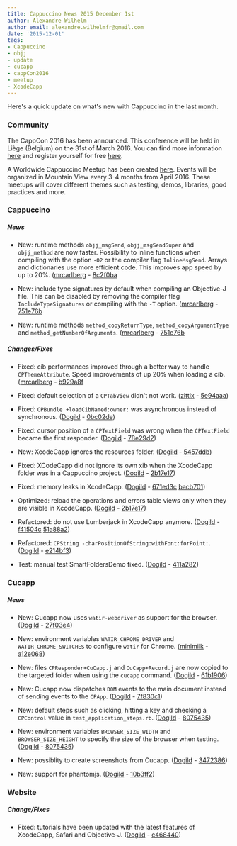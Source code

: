 ```yaml
---
title: Cappuccino News 2015 December 1st
author: Alexandre Wilhelm
author_email: alexandre.wilhelmfr@gmail.com
date: '2015-12-01'
tags:
- Cappuccino
- objj
- update
- cucapp
- cappCon2016
- meetup
- XcodeCapp
---
```


Here's a quick update on what's new with Cappuccino in the last month.

### Community

The CappCon 2016 has been announced. This conference will be held in Liège (Belgium) on the 31st of March 2016. You can find more information [here](http://www.cappuccino-project.org/events/cappCon2016/) and register yourself for free [here](http://www.meetup.com/World-Cappuccino-Meetup/events/226898401/).

A Worldwide Cappuccino Meetup has been created [here](http://www.meetup.com/World-Cappuccino-Meetup/). Events will be organized in Mountain View every 3-4 months from April 2016. These meetups will cover different themes such as testing, demos, libraries, good practices and more.

### Cappuccino

##### News

- New: runtime methods `objj_msgSend`, `objj_msgSendSuper` and `objj_method` are now faster. Possibility to inline functions when compiling with the option `-O2` or the compiler flag `InlineMsgSend`. Arrays and dictionaries use more efficient code. This improves app speed by up to 20%. ([mrcarlberg](https://github.com/mrcarlberg) - [8c2f0ba](https://github.com/cappuccino/cappuccino/commit/8c2f0bacf132789ab29dcb33a9eae98cfd286de8)

- New: include type signatures by default when compiling an Objective-J file. This can be disabled by removing the compiler flag `IncludeTypeSignatures` or compiling with the `-T` option. ([mrcarlberg](https://github.com/mrcarlberg) - [751e76b](https://github.com/cappuccino/cappuccino/commit/751e76b4532306ae1f89072378d07f801dad4dc3)

- New: runtime methods `method_copyReturnType`, `method_copyArgumentType` and `method_getNumberOfArguments`. ([mrcarlberg](https://github.com/mrcarlberg) - [751e76b](https://github.com/cappuccino/cappuccino/commit/751e76b4532306ae1f89072378d07f801dad4dc3)

##### Changes/Fixes

- Fixed: cib performances improved through a better way to handle `CPThemeAttribute`. Speed improvements of up 20% when loading a cib. ([mrcarlberg](https://github.com/mrcarlberg) - [b929a8f](https://github.com/cappuccino/cappuccino/commit/b929a8fe2e3c9fb67bbce6daeb10e4c48e4eeba0)

- Fixed: default selection of a `CPTabView` didn't not work. ([zittix](https://github.com/zittix) - [5e94aaa](https://github.com/cappuccino/cappuccino/commit/5e94aaa2cb15896f6323436bbcef6c1cd08e90bc))

- Fixed: `CPBundle +loadCibNamed:owner:` was asynchronous instead of synchronous. ([Dogild](https://github.com/Dogild) - [0bc02de](https://github.com/cappuccino/cappuccino/commit/0bc02de0129e912e4f040d1f16c582ec843a4924))

- Fixed: cursor position of a `CPTextField` was wrong when the `CPTextField` became the first responder. ([Dogild](https://github.com/Dogild) - [78e29d2](https://github.com/cappuccino/cappuccino/commit/78e29d2bbfe43f5a8bda2e65d974f7effb8fcbd4))

- New: XcodeCapp ignores the resources folder. ([Dogild](https://github.com/Dogild) - [5457ddb](https://github.com/cappuccino/cappuccino/commit/5457ddb44fc7df0ac7d720b253746100937f914c))

- Fixed: XCodeCapp did not ignore its own xib when the XcodeCapp folder was in a Cappuccino project. ([Dogild](https://github.com/Dogild) - [2b17e17](https://github.com/cappuccino/cappuccino/commit/2b17e173f5b35b17c9cc4112a743a66e269494b9))

- Fixed: memory leaks in XcodeCapp. ([Dogild](https://github.com/Dogild) - [671ed3c](https://github.com/cappuccino/cappuccino/commit/671ed3c2fec816d243e30cd8856ecdec423e7e15) [bacb701](https://github.com/cappuccino/cappuccino/commit/bacb7018cba2e892a952f80c669cac9f84c31c47))

- Optimized: reload the operations and errors table views only when they are visible in XcodeCapp. ([Dogild](https://github.com/Dogild) - [2b17e17](https://github.com/cappuccino/cappuccino/commit/2b17e173f5b35b17c9cc4112a743a66e269494b9))

- Refactored: do not use Lumberjack in XcodeCapp anymore. ([Dogild](https://github.com/Dogild) - [f41504c](https://github.com/cappuccino/cappuccino/commit/f41504ca57d3cfc3b361626a26e2b16438745ec3) [51a88a2](https://github.com/cappuccino/cappuccino/commit/51a88a23acd7ecf366c0720fddf6f47e968f9f1c))

- Refactored: `CPString -charPositionOfString:withFont:forPoint:`. ([Dogild](https://github.com/Dogild) - [e214bf3](https://github.com/cappuccino/cappuccino/commit/e214bf3581551f1c94ae30dc2e9723dc8964ed92))

- Test: manual test SmartFoldersDemo fixed. ([Dogild](https://github.com/Dogild) - [411a282](https://github.com/cappuccino/cappuccino/commit/411a282063e01b65c1c4daf519aaa04bb561bd3d))

### Cucapp

##### News

- New: Cucapp now uses `watir-webdriver` as support for the browser. ([Dogild](https://github.com/Dogild) - [27f03e4](https://github.com/cappuccino/cucapp/commit/27f03e46b5928ecf18b67e165d3917bb64de2cd9))

- New: environment variables `WATIR_CHROME_DRIVER` and `WATIR_CHROME_SWITCHES` to configure `watir` for Chrome. ([minimilk](https://github.com/minimilk) - [a12e068](https://github.com/cappuccino/cucapp/commit/a12e0686931ca28a15f1625d51343138c7642254))

- New: files `CPResponder+CuCapp.j` and `CuCapp+Record.j` are now copied to the targeted folder when using the `cucapp` command. ([Dogild](https://github.com/Dogild) - [61b1906](https://github.com/cappuccino/cucapp/commit/61b19065656f96a676bf99d611ff21253836831b))

- New: Cucapp now dispatches `DOM` events to the main document instead of sending events to the `CPApp`. ([Dogild](https://github.com/Dogild) - [7f830c1](https://github.com/cappuccino/cucapp/commit/7f830c173fafb1daf2ae79bf5b2d470601396d0a))

- New: default steps such as clicking, hitting a key and checking a `CPControl` value in `test_application_steps.rb`. ([Dogild](https://github.com/Dogild) - [8075435](https://github.com/cappuccino/cucapp/commit/8075435cb1fb1d18469ccc279b355aeb662f2e6c))

- New: environment variables `BROWSER_SIZE_WIDTH` and `BROWSER_SIZE_HEIGHT` to specify the size of the browser when testing. ([Dogild](https://github.com/Dogild) - [8075435](https://github.com/cappuccino/cucapp/commit/8075435cb1fb1d18469ccc279b355aeb662f2e6c))

- New: possiblity to create screenshots from Cucapp. ([Dogild](https://github.com/Dogild) - [3472386](https://github.com/cappuccino/cucapp/commit/3472386a917f676a3565a8a2b42cff68ba25f8bf))

- New: support for phantomjs. ([Dogild](https://github.com/Dogild) - [10b3ff2](https://github.com/cappuccino/cucapp/commit/10b3ff2a1e8e110a6fb4a57493d7ee894417bd08))

### Website

##### Change/Fixes

- Fixed: tutorials have been updated with the latest features of XcodeCapp, Safari and Objective-J. ([Dogild](https://github.com/Dogild) - [c468440](https://github.com/cappuccino/cappuccino.org/commit/c468440923b8bb30d28c592040fcc5e83dec5893))